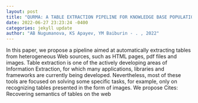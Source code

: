 ```yaml
--- 
layout: post 
title: "QURMA: A TABLE EXTRACTION PIPELINE FOR KNOWLEDGE BASE POPULATION" 
date: 2022-06-27 23:23:24 -0400 
categories: jekyll update 
author: "AB Nugumanova, KS Apayev, YM Baiburin - . , 2022" 
--- 
```

In this paper, we propose a pipeline aimed at automatically extracting tables from heterogeneous Web sources, such as HTML pages, pdf files and images. Table extraction is one of the actively developing areas of Information Extraction, for which many applications, libraries and frameworks are currently being developed. Nevertheless, most of these tools are focused on solving some specific tasks, for example, only on recognizing tables presented in the form of images. We propose Cites: Recovering semantics of tables on the web